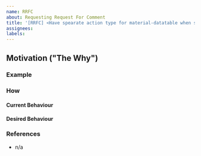 ```yaml
---
name: RRFC
about: Requesting Request For Comment
title: '[RRFC] <Have spearate action type for material-datatable when select ALL>'
assignees:
labels:
---
```


<!--
# Before Opening Please...
- [ ] Search for an existing/duplicate RRFC which might be relevant to your RRFC
-->
## Motivation ("The Why")
<!-- Examples
In the current implementation of material-datatable , there is no different action when we select all rows together, which creates problem if I want to select only the filtered rows.-->

### Example
<!-- Examples
If i filter out some rows from the table, with a different action i could able to select only the filtered row of the data table-->

### How
#### Current Behaviour
<!-- Examples
Currently if i click on select all checkbox, all the transactions got selected irrespective of if the current state is filetered/searched or not.-->

#### Desired Behaviour
<!-- Examples
If a different action type can be introduced in rows selection other than the common action (rowsSelected), then it might be greatly helpful ot perform the operations.-->

### References
<!-- Examples
* Related/Reference to #0
* Depends on #0
* Blocked by #0
-->
* n/a
